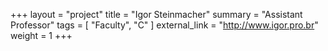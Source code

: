 +++
layout = "project"
title = "Igor Steinmacher"
summary = "Assistant Professor"
tags = [ "Faculty", "C" ]
external_link = "http://www.igor.pro.br"
weight = 1
+++